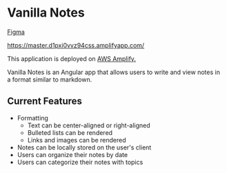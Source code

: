 # Vanilla Notes

[Figma](https://www.figma.com/file/TW8bPloPIaPcvMv1i7ytrW/Vanilla-Notes?node-id=0%3A1)

https://master.d1pxi0vvz94css.amplifyapp.com/

This application is deployed on [AWS Amplify.](https://aws.amazon.com/amplify/)

Vanilla Notes is an Angular app that allows users to write and view notes in a format similar to markdown.

## Current Features

* Formatting
    * Text can be center-aligned or right-aligned
    * Bulleted lists can be rendered
    * Links and images can be rendered
* Notes can be locally stored on the user's client
* Users can organize their notes by date
* Users can categorize their notes with topics